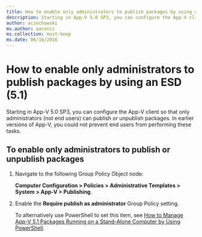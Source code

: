 ```yaml
---
title: How to enable only administrators to publish packages by using an ESD (5.1)
description: Starting in App-V 5.0 SP3, you can configure the App-V client so that only administrators can publish or unpublish packages.
author: aczechowski
ms.author: aaroncz
ms.collection: must-keep
ms.date: 06/16/2016
---
```


# How to enable only administrators to publish packages by using an ESD (5.1)

Starting in App-V 5.0 SP3, you can configure the App-V client so that only administrators (not end users) can publish or unpublish packages. In earlier versions of App-V, you could not prevent end users from performing these tasks.

## To enable only administrators to publish or unpublish packages

1.  Navigate to the following Group Policy Object node:

    **Computer Configuration &gt; Policies &gt; Administrative Templates &gt; System &gt; App-V &gt; Publishing**.

2.  Enable the **Require publish as administrator** Group Policy setting.

    To alternatively use PowerShell to set this item, see [How to Manage App-V 5.1 Packages Running on a Stand-Alone Computer by Using PowerShell](how-to-manage-app-v-51-packages-running-on-a-stand-alone-computer-by-using-powershell.md#bkmk-admins-pub-pkgs).
